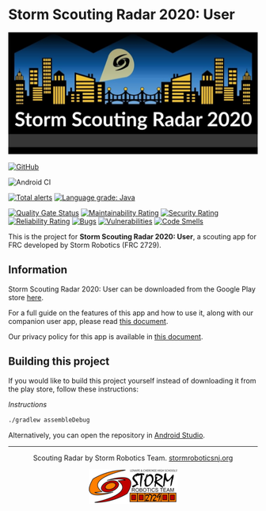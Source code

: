 # Storm Scouting Radar 2020: User
![Scouting Radar Banner Logo](images/bannerlogo.jpg)

[![GitHub](https://img.shields.io/github/license/2729StormRobotics/StormAppUser2020?color=orange)](https://opensource.org/licenses/Apache-2.0)

![Android CI](https://github.com/2729StormRobotics/StormAppUser2020/workflows/Android%20CI/badge.svg)

[![Total alerts](https://img.shields.io/lgtm/alerts/g/2729StormRobotics/StormAppUser2020.svg?logo=lgtm&logoWidth=18)](https://lgtm.com/projects/g/2729StormRobotics/StormAppUser2020/alerts/)
[![Language grade: Java](https://img.shields.io/lgtm/grade/java/g/2729StormRobotics/StormAppUser2020.svg?logo=lgtm&logoWidth=18)](https://lgtm.com/projects/g/2729StormRobotics/StormAppUser2020/context:java)

[![Quality Gate Status](https://sonarcloud.io/api/project_badges/measure?project=2729StormRobotics_StormAppUser2020&metric=alert_status)](https://sonarcloud.io/dashboard?id=2729StormRobotics_StormAppUser2020)
[![Maintainability Rating](https://sonarcloud.io/api/project_badges/measure?project=2729StormRobotics_StormAppUser2020&metric=sqale_rating)](https://sonarcloud.io/dashboard?id=2729StormRobotics_StormAppUser2020)
[![Security Rating](https://sonarcloud.io/api/project_badges/measure?project=2729StormRobotics_StormAppUser2020&metric=security_rating)](https://sonarcloud.io/dashboard?id=2729StormRobotics_StormAppUser2020)
[![Reliability Rating](https://sonarcloud.io/api/project_badges/measure?project=2729StormRobotics_StormAppUser2020&metric=reliability_rating)](https://sonarcloud.io/dashboard?id=2729StormRobotics_StormAppUser2020)
[![Bugs](https://sonarcloud.io/api/project_badges/measure?project=2729StormRobotics_StormAppUser2020&metric=bugs)](https://sonarcloud.io/dashboard?id=2729StormRobotics_StormAppUser2020)
[![Vulnerabilities](https://sonarcloud.io/api/project_badges/measure?project=2729StormRobotics_StormAppUser2020&metric=vulnerabilities)](https://sonarcloud.io/dashboard?id=2729StormRobotics_StormAppUser2020)
[![Code Smells](https://sonarcloud.io/api/project_badges/measure?project=2729StormRobotics_StormAppUser2020&metric=code_smells)](https://sonarcloud.io/dashboard?id=2729StormRobotics_StormAppUser2020)

This is the project for __Storm Scouting Radar 2020: User__, a scouting app for FRC developed by Storm Robotics (FRC 2729).  
## Information
Storm Scouting Radar 2020: User can be downloaded from the Google Play store [here](https://play.google.com/store/apps/details?id=org.stormroboticsnj.stormuserradar2020).  

For a full guide on the features of this app and how to use it, along with our companion user app, please read [this document](https://drive.google.com/open?id=1DC6P04GL2XGpKgMuIIIKCxcjumR6969DBRzcdnnvy1M).  

Our privacy policy for this app is available in [this document](https://drive.google.com/open?id=1idS47kKq3S2VYLtCiDZjSrfgSt8Tx8WlA5nZeTagNvg).  

## Building this project
If you would like to build this project yourself instead of downloading it from the play store, follow these instructions:  

_Instructions_

```sh
./gradlew assembleDebug
```

Alternatively, you can open the repository in [Android Studio](https://developer.android.com/studio/).

---

<p align="center">Scouting Radar by Storm Robotics Team. <a href="stormroboticsnj.org">stormroboticsnj.org</a>  </p>  

<p align="center"><img src="images/stormlogosmall.png" alt="Storm Logo"></p>
